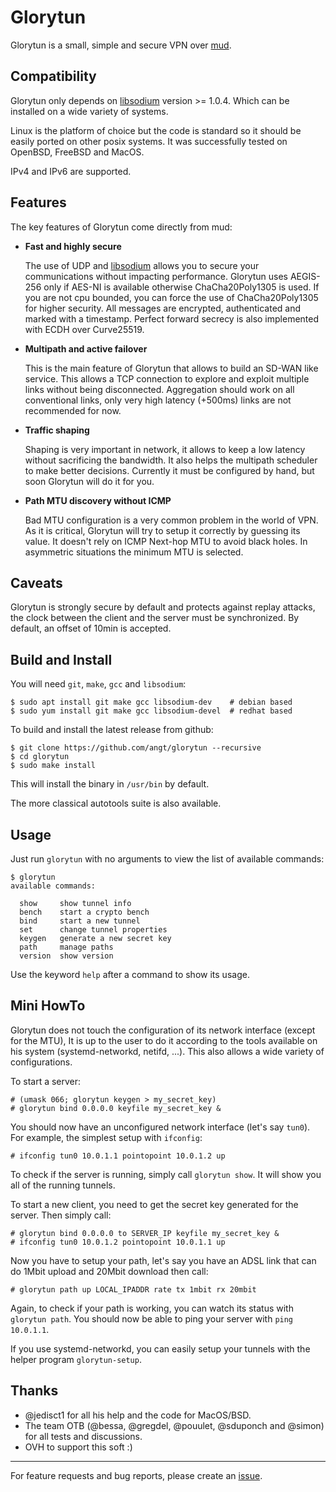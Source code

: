 # Glorytun

Glorytun is a small, simple and secure VPN over [mud](https://github.com/angt/mud).

## Compatibility

Glorytun only depends on [libsodium](https://github.com/jedisct1/libsodium) version >= 1.0.4.
Which can be installed on a wide variety of systems.

Linux is the platform of choice but the code is standard so it should be easily ported on other posix systems.
It was successfully tested on OpenBSD, FreeBSD and MacOS.

IPv4 and IPv6 are supported.

## Features

The key features of Glorytun come directly from mud:

 * **Fast and highly secure**

   The use of UDP and [libsodium](https://github.com/jedisct1/libsodium) allows you to secure
   your communications without impacting performance.
   Glorytun uses AEGIS-256 only if AES-NI is available otherwise ChaCha20Poly1305 is used.
   If you are not cpu bounded, you can force the use of ChaCha20Poly1305 for higher security.
   All messages are encrypted, authenticated and marked with a timestamp.
   Perfect forward secrecy is also implemented with ECDH over Curve25519.

 * **Multipath and active failover**

   This is the main feature of Glorytun that allows to build an SD-WAN like service.
   This allows a TCP connection to explore and exploit multiple links without being disconnected.
   Aggregation should work on all conventional links, only very high latency (+500ms) links are not recommended for now.

 * **Traffic shaping**

   Shaping is very important in network, it allows to keep a low latency without sacrificing the bandwidth.
   It also helps the multipath scheduler to make better decisions.
   Currently it must be configured by hand, but soon Glorytun will do it for you.

 * **Path MTU discovery without ICMP**

   Bad MTU configuration is a very common problem in the world of VPN.
   As it is critical, Glorytun will try to setup it correctly by guessing its value.
   It doesn't rely on ICMP Next-hop MTU to avoid black holes.
   In asymmetric situations the minimum MTU is selected.

## Caveats

Glorytun is strongly secure by default and protects against replay attacks,
the clock between the client and the server must be synchronized.
By default, an offset of 10min is accepted.

## Build and Install

You will need `git`, `make`, `gcc` and `libsodium`:

    $ sudo apt install git make gcc libsodium-dev    # debian based
    $ sudo yum install git make gcc libsodium-devel  # redhat based

To build and install the latest release from github:

    $ git clone https://github.com/angt/glorytun --recursive
    $ cd glorytun
    $ sudo make install

This will install the binary in `/usr/bin` by default.

The more classical autotools suite is also available.

## Usage

Just run `glorytun` with no arguments to view the list of available commands:

```
$ glorytun
available commands:

  show     show tunnel info
  bench    start a crypto bench
  bind     start a new tunnel
  set      change tunnel properties
  keygen   generate a new secret key
  path     manage paths
  version  show version

```

Use the keyword `help` after a command to show its usage.

## Mini HowTo

Glorytun does not touch the configuration of its network interface (except for the MTU),
It is up to the user to do it according to the tools available
on his system (systemd-networkd, netifd, ...).
This also allows a wide variety of configurations.

To start a server:

    # (umask 066; glorytun keygen > my_secret_key)
    # glorytun bind 0.0.0.0 keyfile my_secret_key &

You should now have an unconfigured network interface (let's say `tun0`).
For example, the simplest setup with `ifconfig`:

    # ifconfig tun0 10.0.1.1 pointopoint 10.0.1.2 up

To check if the server is running, simply call `glorytun show`.
It will show you all of the running tunnels.

To start a new client, you need to get the secret key generated for the server.
Then simply call:

    # glorytun bind 0.0.0.0 to SERVER_IP keyfile my_secret_key &
    # ifconfig tun0 10.0.1.2 pointopoint 10.0.1.1 up

Now you have to setup your path, let's say you have an ADSL link that can do 1Mbit upload and 20Mbit download then call:

    # glorytun path up LOCAL_IPADDR rate tx 1mbit rx 20mbit

Again, to check if your path is working, you can watch its status with `glorytun path`.
You should now be able to ping your server with `ping 10.0.1.1`.

If you use systemd-networkd, you can easily setup your tunnels with the helper program `glorytun-setup`.

## Thanks

 * @jedisct1 for all his help and the code for MacOS/BSD.
 * The team OTB (@bessa, @gregdel, @pouulet, @sduponch and @simon) for all tests and discussions.
 * OVH to support this soft :)

---

For feature requests and bug reports, please create an [issue](https://github.com/angt/glorytun/issues).
